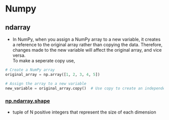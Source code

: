 # Numpy

## ndarray
- In NumPy, when you assign a NumPy array to a new variable, it creates a reference to the original array rather than copying the data. Therefore, changes made to the new variable will affect the original array, and vice versa.\
To make a seperate copy use,
```py
# Create a NumPy array
original_array = np.array([1, 2, 3, 4, 5])

# Assign the array to a new variable
new_variable = original_array.copy()  # Use copy to create an independent array
```

### [np.ndarray.shape](https://numpy.org/doc/stable/reference/generated/numpy.ndarray.shape.html)
- tuple of N positive integers that represent the size of each dimension
